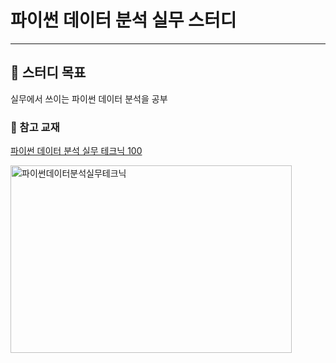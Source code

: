 # 파이썬 데이터 분석 실무 스터디 
---
## 🎯 스터디 목표 
실무에서 쓰이는 파이썬 데이터 분석을 공부

### 📕 참고 교재
<a href= "https://wikibook.co.kr/pyda100/"> 파이썬 데이터 분석 실무 테크닉 100 </a> 

<img src="/바탕 화면/python.jpg" width="450px" height="300px" title="교재" alt="파이썬데이터분석실무테크닉"></img><br/>
